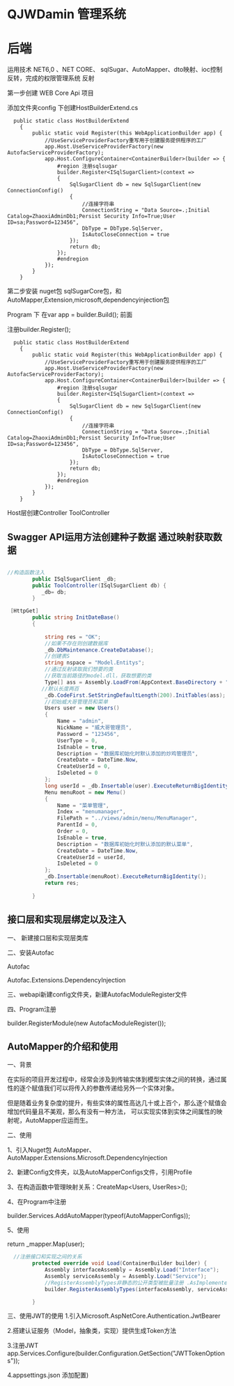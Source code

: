 # QJWDamin 管理系统

# 后端

运用技术 NET6,0 、NET CORE、 sqlSugar、AutoMapper、dto映射、ioc控制反转，完成的权限管理系统 反射



第一步创建 WEB Core Api 项目

添加文件夹config 下创建HostBuilderExtend.cs 

```
  public static class HostBuilderExtend
    {
        public static void Register(this WebApplicationBuilder app) {
            //UseServiceProviderFactory重写用于创建服务提供程序的工厂
            app.Host.UseServiceProviderFactory(new AutofacServiceProviderFactory);
            app.Host.ConfigureContainer<ContainerBuilder>(builder => {
                #region 注册sqlsugar
                builder.Register<ISqlSugarClient>(context =>
                {
                    SqlSugarClient db = new SqlSugarClient(new ConnectionConfig()
                    {
                        //连接字符串
                        ConnectionString = "Data Source=.;Initial Catalog=ZhaoxiAdminDb1;Persist Security Info=True;User ID=sa;Password=123456",
                        DbType = DbType.SqlServer,
                        IsAutoCloseConnection = true
                    });
                    return db;
                });
                #endregion
            });
        }
    }
```



第二步安装 nuget包 sqlSugarCore包，和AutoMapper,Extension,microsoft,dependencyinjection包

Program 下 在var app = builder.Build(); 前面

 注册builder.Register();

```
  public static class HostBuilderExtend
    {
        public static void Register(this WebApplicationBuilder app) {
            //UseServiceProviderFactory重写用于创建服务提供程序的工厂
            app.Host.UseServiceProviderFactory(new AutofacServiceProviderFactory);
            app.Host.ConfigureContainer<ContainerBuilder>(builder => {
                #region 注册sqlsugar
                builder.Register<ISqlSugarClient>(context =>
                {
                    SqlSugarClient db = new SqlSugarClient(new ConnectionConfig()
                    {
                        //连接字符串
                        ConnectionString = "Data Source=.;Initial Catalog=ZhaoxiAdminDb1;Persist Security Info=True;User ID=sa;Password=123456",
                        DbType = DbType.SqlServer,
                        IsAutoCloseConnection = true
                    });
                    return db;
                });
                #endregion
            });
        }
    }
```

Host层创建Controller ToolController

## Swagger API运用方法创建种子数据 通过映射获取数据

```c#

//构造函数注入
        public ISqlSugarClient _db;
        public ToolController(ISqlSugarClient db) { 
           _db= db;
        }

 [HttpGet]
        public string InitDateBase()
        {
          
            string res = "OK";
            //如果不存在则创建数据库
            _db.DbMaintenance.CreateDatabase();
            //创建表S
            string nspace = "Model.Entitys";
            //通过反射读取我们想要的类
            //获取当前路径的model.dll，获取想要的类
            Type[] ass = Assembly.LoadFrom(AppContext.BaseDirectory + "Model.dll").GetTypes().Where(p => p.Namespace == nspace).ToArray();
           //默认长度两百
            _db.CodeFirst.SetStringDefaultLength(200).InitTables(ass);
            //初始威大哥管理员和菜单
            Users user = new Users()
            {
                Name = "admin",
                NickName = "威大哥管理员",
                Password = "123456",
                UserType = 0,
                IsEnable = true,
                Description = "数据库初始化时默认添加的炒鸡管理员",
                CreateDate = DateTime.Now,
                CreateUserId = 0,
                IsDeleted = 0
            };
            long userId = _db.Insertable(user).ExecuteReturnBigIdentity();
            Menu menuRoot = new Menu()
            {
                Name = "菜单管理",
                Index = "menumanager",
                FilePath = "../views/admin/menu/MenuManager",
                ParentId = 0,
                Order = 0,
                IsEnable = true,
                Description = "数据库初始化时默认添加的默认菜单",
                CreateDate = DateTime.Now,
                CreateUserId = userId,
                IsDeleted = 0
            };
            _db.Insertable(menuRoot).ExecuteReturnBigIdentity();
            return res;
          
        }
```

## 接口层和实现层绑定以及注入

一、 新建接口层和实现层类库

二、安装Autofac

Autofac

Autofac.Extensions.DependencyInjection

三、webapi新建config文件夹，新建AutofacModuleRegister文件

四、Program注册 

builder.RegisterModule(new AutofacModuleRegister());

## AutoMapper的介绍和使用

一、背景



  在实际的项目开发过程中，经常会涉及到传输实体到模型实体之间的转换，通过属性的逐个赋值我们可以将传入的参数传递给另外一个实体对象。

  但是随着业务复杂度的提升，有些实体的属性高达几十或上百个，那么逐个赋值会增加代码量且不美观，那么有没有一种方法， 可以实现实体到实体之间属性的映射呢，AutoMapper应运而生。



二、使用



  1、引入Nuget包 AutoMapper、AutoMapper.Extensions.Microsoft.DependencyInjection

  2、新建Config文件夹，以及AutoMapperConfigs文件，引用Profile

  3、在构造函数中管理映射关系：CreateMap<Users, UserRes>();

  4、在Program中注册

  builder.Services.AddAutoMapper(typeof(AutoMapperConfigs));

  5、使用

  return _mapper.Map<UserRes>(user);

```c#
  //注册接口和实现之间的关系
        protected override void Load(ContainerBuilder builder) {
            Assembly interfaceAssembly = Assembly.Load("Interface");
            Assembly serviceAssembly = Assembly.Load("Service");
            //RegisterAssemblyTypes非静态的公开类型被批量注册 .AsImplementedInterfaces()  是以接口方式进行注入,注入这些类的所有的公共接口作为服务
            builder.RegisterAssemblyTypes(interfaceAssembly, serviceAssembly).AsImplementedInterfaces();

        }
```
  三、使用JWT的使用
 1.引入Microsoft.AspNetCore.Authentication.JwtBearer

2.搭建认证服务（Model，抽象类，实现）提供生成Token方法

3.注册JWT
app.Services.Configure<JWTTokenOptions>(builder.Configuration.GetSection("JWTTokenOptions"));

4.appsettings.json 添加配置)


